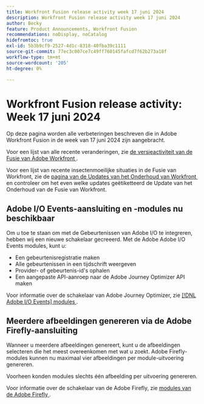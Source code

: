 ```yaml
---
title: Workfront Fusion release activity week 17 juni 2024
description: Workfront Fusion release activity week 17 juni 2024
author: Becky
feature: Product Announcements, Workfront Fusion
recommendations: noDisplay, noCatalog
hidefromtoc: true
exl-id: 5b3b9cf9-2527-4d1c-8318-40fba39c1111
source-git-commit: 77ec3c007ce7c49ff760145fafcd7f62b273a18f
workflow-type: tm+mt
source-wordcount: '205'
ht-degree: 0%

---
```


# Workfront Fusion release activity: Week 17 juni 2024

Op deze pagina worden alle verbeteringen beschreven die in Adobe Workfront Fusion in de week van 17 juni 2024 zijn aangebracht.

Voor een lijst van alle recente veranderingen, zie [&#x200B; de versieactiviteit van de Fusie van Adobe Workfront &#x200B;](/help/workfront-fusion/fusion-product-releases/fusion-release-activity.md).

Voor een lijst van recente insectenmoeilijke situaties in de Fusie van Workfront, zie de [&#x200B; pagina van de Updates van het Onderhoud van Workfront &#x200B;](https://experienceleague.adobe.com/docs/workfront-known-issues/releases/current-updates.html?lang=nl-NL) en controleer om het even welke updates geëtiketteerd de Update van het Onderhoud van de Fusie van Workfront.

## Adobe I/O Events-aansluiting en -modules nu beschikbaar

Om u toe te staan om met de Gebeurtenissen van Adobe I/O te integreren, hebben wij een nieuwe schakelaar gecreeerd. Met de Adobe Adobe I/O Events modules, kunt u:

* Een gebeurtenisregistratie maken
* Alle gebeurtenissen in een tijdschrift weergeven
* Provider- of gebeurtenis-id&#39;s ophalen
* Een aangepaste API-aanroep naar de Adobe Journey Optimizer API maken

Voor informatie over de schakelaar van Adobe Journey Optimizer, zie [[!DNL Adobe I/O Events]  modules &#x200B;](/help/workfront-fusion/references/apps-and-modules/adobe-connectors/adobe-io-events-modules.md).

## Meerdere afbeeldingen genereren via de Adobe Firefly-aansluiting

Wanneer u meerdere afbeeldingen genereert, kunt u de afbeeldingen selecteren die het meest overeenkomen met wat u zoekt. Adobe Firefly-modules kunnen nu maximaal vier afbeeldingen per module-uitvoering genereren.

Voorheen konden modules slechts één afbeelding per uitvoering genereren.

Voor informatie over de schakelaar van de Adobe Firefly, zie [&#x200B; modules van de Adobe Firefly &#x200B;](/help/workfront-fusion/references/apps-and-modules/adobe-connectors/adobe-firefly-modules.md).
